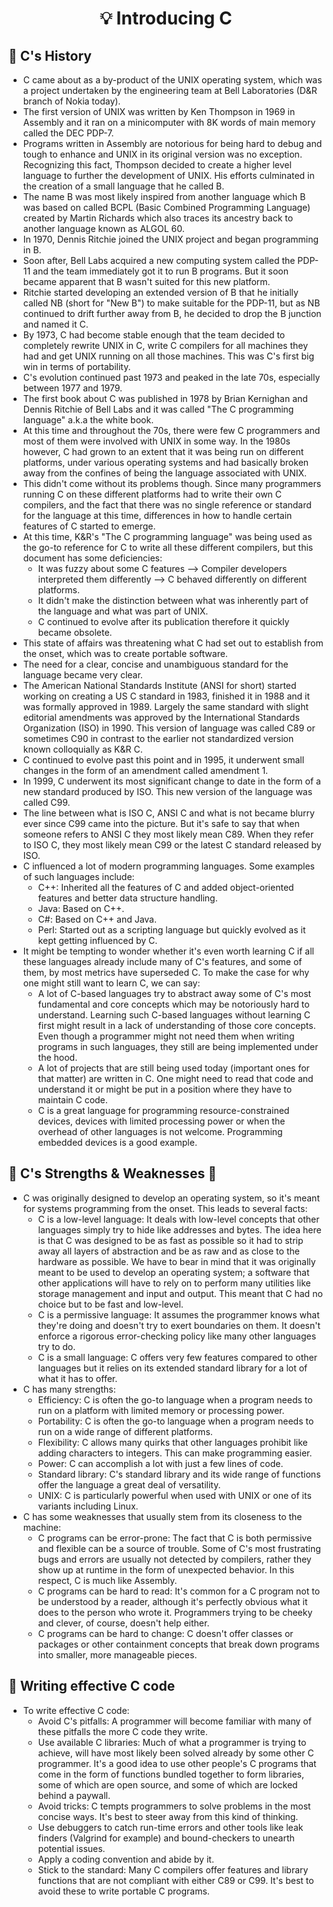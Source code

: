 <h1 align="center">💡<strong> Introducing C</strong></h1>

## :scroll: C's History

* C came about as a by-product of the UNIX operating system, which was a project undertaken by the engineering team at Bell Laboratories (D&R branch of Nokia today).
* The first version of UNIX was written by Ken Thompson in 1969 in Assembly and it ran on a minicomputer with 8K words of main memory called the DEC PDP-7.
* Programs written in Assembly are notorious for being hard to debug and tough to enhance and UNIX in its original version was no exception. Recognizing this fact, Thompson decided to create a higher level language to further the development of UNIX. His efforts culminated in the creation of a small language that he called B.
* The name B was most likely inspired from another language which B was based on called BCPL (Basic Combined Programming Language) created by Martin Richards 
which also traces its ancestry back to another language known as ALGOL 60.
* In 1970, Dennis Ritchie joined the UNIX project and began programming in B.
* Soon after, Bell Labs acquired a new computing system called the PDP-11 and the team immediately got it to run B programs. But it soon became apparent that B 
wasn't suited for this new platform.
* Ritchie started developing an extended version of B that he initially called NB (short for "New B") to make suitable for the PDP-11, but as NB continued to drift 
further away from B, he decided to drop the B junction and named it C.
* By 1973, C had become stable enough that the team decided to completely rewrite UNIX in C, write C compilers for all machines they had and get UNIX running on all 
those machines. This was C's first big win in terms of portability.
* C's evolution continued past 1973 and peaked in the late 70s, especially between 1977 and 1979.
* The first book about C was published in 1978 by Brian Kernighan and Dennis Ritchie of Bell Labs and it was called "The C programming language" a.k.a the white book.
* At this time and throughout the 70s, there were few C programmers and most of them were involved with UNIX in some way. In the 1980s however, C had grown to an 
extent that it was being run on different platforms, under various operating systems and had basically broken away from the confines of being the language associated with UNIX.
* This didn't come without its problems though. Since many programmers running C on these different platforms had to write their own C compilers, and the fact that 
there was no single reference or standard for the language at this time, differences in how to handle certain features of C started to emerge.
* At this time, K&R's "The C programming language" was being used as the go-to reference for C to write all these different compilers, but this document has some 
deficiencies:
   * It was fuzzy about some C features --> Compiler developers interpreted them differently --> C behaved differently on different platforms.
   * It didn't make the distinction between what was inherently part of the language and what was part of UNIX.
   * C continued to evolve after its publication therefore it quickly became obsolete.
* This state of affairs was threatening what C had set out to establish from the onset, which was to create portable software.
* The need for a clear, concise and unambiguous standard for the language became very clear.
* The American National Standards Institute (ANSI for short) started working on creating a US C standard in 1983, finished it in 1988 and it was formally approved 
in 1989. Largely the same standard with slight editorial amendments was approved by the International Standards Organization (ISO) in 1990. This version of language 
was called C89 or sometimes C90 in contrast to the earlier not standardized version known colloquially as K&R C.
* C continued to evolve past this point and in 1995, it underwent small changes in the form of an amendment called amendment 1.
* In 1999, C underwent its most significant change to date in the form of a new standard produced by ISO. This new version of the language was called C99.
* The line between what is ISO C, ANSI C and what is not became blurry ever since C99 came into the picture. But it's safe to say that when someone refers to ANSI C 
they most likely mean C89. When they refer to ISO C, they most likely mean C99 or the latest C standard released by ISO.
* C influenced a lot of modern programming languages. Some examples of such languages include:
   * C++: Inherited all the features of C and added object-oriented features and better data structure handling.
   * Java: Based on C++.
   * C#: Based on C++ and Java.
   * Perl: Started out as a scripting language but quickly evolved as it kept getting influenced by C.
* It might be tempting to wonder whether it's even worth learning C if all these languages already include many of C's features, and some of them, by most metrics have 
superseded C. To make the case for why one might still want to learn C, we can say:
   * A lot of C-based languages try to abstract away some of C's most fundamental and core concepts which may be notoriously hard to understand. Learning such 
C-based languages without learning C first might result in a lack of understanding of those core concepts. Even though a programmer might not need them when writing 
programs in such languages, they still are being implemented under the hood.
   * A lot of projects that are still being used today (important ones for that matter) are written in C. One might need to read that code and understand it or might 
be put in a position where they have to maintain C code.
   * C is a great language for programming resource-constrained devices, devices with limited processing power or when the overhead of other languages is not welcome. 
Programming embedded devices is a good example.

## :muscle: C's Strengths & Weaknesses :wilted_flower:

* C was originally designed to develop an operating system, so it's meant for systems programming from the onset. This leads to several facts:
   * C is a low-level language: It deals with low-level concepts that other languages simply try to hide like addresses and bytes. The idea here is that C was 
designed to be as fast as possible so it had to strip away all layers of abstraction and be as raw and as close to the hardware as possible. We have to bear in mind 
that it was originally meant to be used to develop an operating system; a software that other applications will have to rely on to perform many utilities like 
storage management and input and output. This meant that C had no choice but to be fast and low-level.
   * C is a permissive language: It assumes the programmer knows what they're doing and doesn't try to exert boundaries on them. It doesn't enforce a rigorous 
error-checking policy like many other languages try to do.
   * C is a small language: C offers very few features compared to other languages but it relies on its extended standard library for a lot of what it has to offer.
* C has many strengths:
   * Efficiency: C is often the go-to language when a program needs to run on a platform with limited memory or processing power.
   * Portability: C is often the go-to language when a program needs to run on a wide range of different platforms.
   * Flexibility: C allows many quirks that other languages prohibit like adding characters to integers. This can make programming easier.
   * Power: C can accomplish a lot with just a few lines of code.
   * Standard library: C's standard library and its wide range of functions offer the language a great deal of versatility.
   * UNIX: C is particularly powerful when used with UNIX or one of its variants including Linux.
* C has some weaknesses that usually stem from its closeness to the machine:
   * C programs can be error-prone: The fact that C is both permissive and flexible can be a source of trouble. Some of C's most frustrating bugs and errors are
usually not detected by compilers, rather they show up at runtime in the form of unexpected behavior. In this respect, C is much like Assembly.
   * C programs can be hard to read: It's common for a C program not to be understood by a reader, although it's perfectly obvious what it does to the person who
wrote it. Programmers trying to be cheeky and clever, of course, doesn't help either.
   * C programs can be hard to change: C doesn't offer classes or packages or other containment concepts that break down programs into smaller, more manageable
pieces.

## :dart: Writing effective C code

* To write effective C code:
   * Avoid C's pitfalls: A programmer will become familiar with many of these pitfalls the more C code they write.
   * Use available C libraries: Much of what a programmer is trying to achieve, will have most likely been solved already by some other C programmer. It's a good 
idea to use other people's C programs that come in the form of functions bundled together to form libraries, some of which are open source, and some of which are 
locked behind a paywall.
   * Avoid tricks: C tempts programmers to solve problems in the most concise ways. It's best to steer away from this kind of thinking.
   * Use debuggers to catch run-time errors and other tools like leak finders (Valgrind for example) and bound-checkers to unearth potential issues.
   * Apply a coding convention and abide by it.
   * Stick to the standard: Many C compilers offer features and library functions that are not compliant with either C89 or C99. It's best to avoid these to write 
portable C programs.
